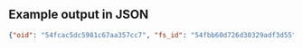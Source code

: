 

## Example output in JSON

```json
{"oid": "54fcac5dc5981c67aa357cc7", "fs_id": "54fbb60d726d30329adf3d55", "task_id": "mp-940234"}
```

